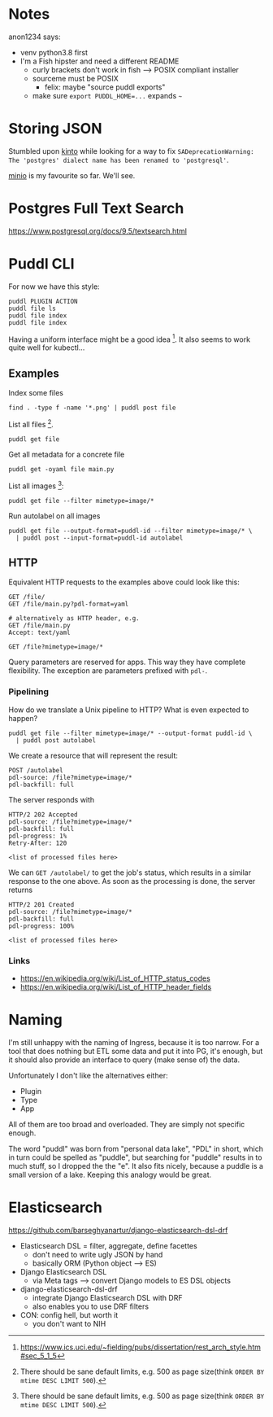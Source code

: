# Notes
anon1234 says:

- venv python3.8 first
- I'm a Fish hipster and need a different README
  - curly brackets don't work in fish --> POSIX compliant installer
  - sourceme must be POSIX
    - felix: maybe "source puddl exports"
  - make sure `export PUDDL_HOME=...` expands `~`


# Storing JSON
Stumbled upon [kinto](https://github.com/Kinto/kinto) while looking for a way to
fix `SADeprecationWarning: The 'postgres' dialect name has been renamed to 'postgresql'`.

[minio](https://min.io/) is my favourite so far. We'll see.


# Postgres Full Text Search
https://www.postgresql.org/docs/9.5/textsearch.html


# Puddl CLI
For now we have this style:
```
puddl PLUGIN ACTION
puddl file ls
puddl file index
puddl file index
```

Having a uniform interface might be a good idea [^fielding].
It also seems to work quite well for kubectl...

## Examples
Index some files
```
find . -type f -name '*.png' | puddl post file
```

List all files [^limit].
```
puddl get file
```

Get all metadata for a concrete file
```
puddl get -oyaml file main.py
```

List all images [^limit]:
```
puddl get file --filter mimetype=image/*
```

Run autolabel on all images
```
puddl get file --output-format=puddl-id --filter mimetype=image/* \
  | puddl post --input-format=puddl-id autolabel
```

## HTTP
Equivalent HTTP requests to the examples above could look like this:
```
GET /file/
GET /file/main.py?pdl-format=yaml

# alternatively as HTTP header, e.g.
GET /file/main.py
Accept: text/yaml

GET /file?mimetype=image/*
```

Query parameters are reserved for apps. This way they have complete flexibility.
The exception are parameters prefixed with `pdl-`.

[^fielding]: https://www.ics.uci.edu/~fielding/pubs/dissertation/rest_arch_style.htm#sec_5_1_5
[^limit]: There should be sane default limits, e.g. 500 as page size(think
  `ORDER BY mtime DESC LIMIT 500`).

### Pipelining
How do we translate a Unix pipeline to HTTP? What is even expected to happen?
```
puddl get file --filter mimetype=image/* --output-format puddl-id \
  | puddl post autolabel
```

We create a resource that will represent the result:
```
POST /autolabel
pdl-source: /file?mimetype=image/*
pdl-backfill: full
```

The server responds with
```
HTTP/2 202 Accepted
pdl-source: /file?mimetype=image/*
pdl-backfill: full
pdl-progress: 1%
Retry-After: 120

<list of processed files here>
```

We can `GET /autolabel/` to get the job's status, which results in a similar
response to the one above. As soon as the processing is done, the server returns
```
HTTP/2 201 Created
pdl-source: /file?mimetype=image/*
pdl-backfill: full
pdl-progress: 100%

<list of processed files here>
```


### Links
- https://en.wikipedia.org/wiki/List_of_HTTP_status_codes
- https://en.wikipedia.org/wiki/List_of_HTTP_header_fields


# Naming
I'm still unhappy with the naming of Ingress, because it is too narrow. For a
tool that does nothing but ETL some data and put it into PG, it's enough, but it
should also provide an interface to query (make sense of) the data.

Unfortunately I don't like the alternatives either:

- Plugin
- Type
- App

All of them are too broad and overloaded. They are simply not specific enough.

The word "puddl" was born from "personal data lake", "PDL" in short, which in
turn could be spelled as "puddle", but searching for "puddle" results in to much
stuff, so I dropped the the "e".
It also fits nicely, because a puddle is a small version of a lake.
Keeping this analogy would be great.


# Elasticsearch
https://github.com/barseghyanartur/django-elasticsearch-dsl-drf

- Elasticsearch DSL = filter, aggregate, define facettes
  - don't need to write ugly JSON by hand
  - basically ORM (Python object --> ES)
- Django Elasticsearch DSL
  - via Meta tags --> convert Django models to ES DSL objects
- django-elasticsearch-dsl-drf
  - integrate Django Elasticsearch DSL with DRF
  - also enables you to use DRF filters
- CON: config hell, but worth it
  - you don't want to NIH
